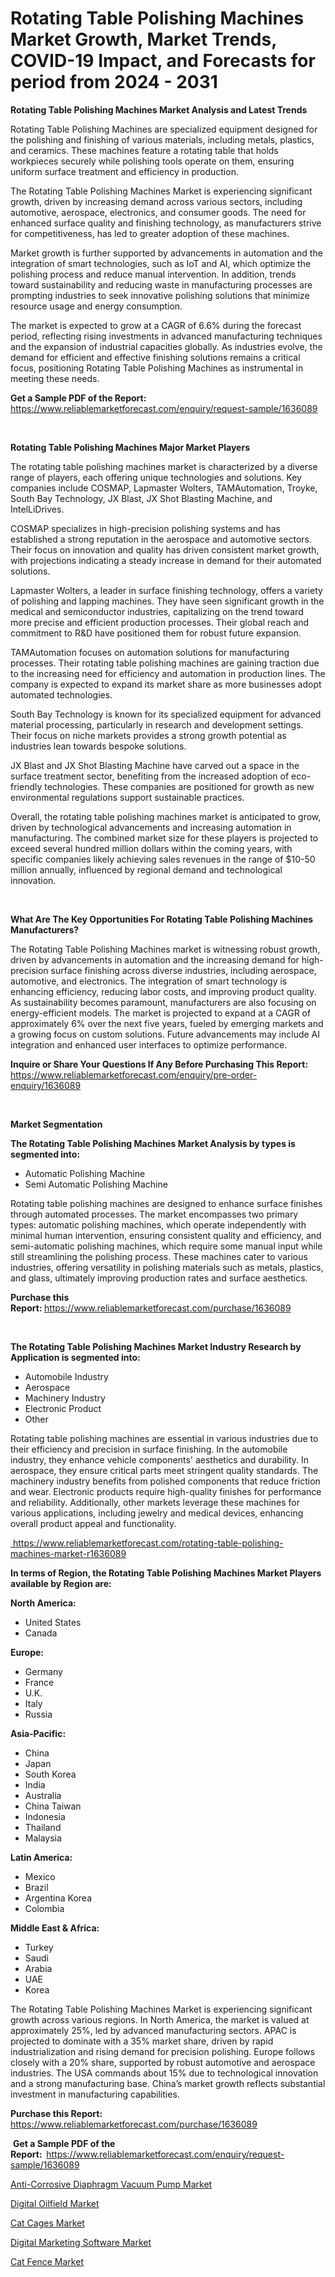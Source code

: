 <p><h1>Rotating Table Polishing Machines Market Growth, Market Trends, COVID-19 Impact, and Forecasts for period from 2024 - 2031</h1></p><p><strong>Rotating Table Polishing Machines Market Analysis and Latest Trends</strong></p>
<p><p>Rotating Table Polishing Machines are specialized equipment designed for the polishing and finishing of various materials, including metals, plastics, and ceramics. These machines feature a rotating table that holds workpieces securely while polishing tools operate on them, ensuring uniform surface treatment and efficiency in production.</p><p>The Rotating Table Polishing Machines Market is experiencing significant growth, driven by increasing demand across various sectors, including automotive, aerospace, electronics, and consumer goods. The need for enhanced surface quality and finishing technology, as manufacturers strive for competitiveness, has led to greater adoption of these machines.</p><p>Market growth is further supported by advancements in automation and the integration of smart technologies, such as IoT and AI, which optimize the polishing process and reduce manual intervention. In addition, trends toward sustainability and reducing waste in manufacturing processes are prompting industries to seek innovative polishing solutions that minimize resource usage and energy consumption.</p><p>The market is expected to grow at a CAGR of 6.6% during the forecast period, reflecting rising investments in advanced manufacturing techniques and the expansion of industrial capacities globally. As industries evolve, the demand for efficient and effective finishing solutions remains a critical focus, positioning Rotating Table Polishing Machines as instrumental in meeting these needs.</p></p>
<p><strong>Get a Sample PDF of the Report:&nbsp;</strong> <a href="https://www.reliablemarketforecast.com/enquiry/request-sample/1636089">https://www.reliablemarketforecast.com/enquiry/request-sample/1636089</a></p>
<p>&nbsp;</p>
<p><strong>Rotating Table Polishing Machines Major Market Players</strong></p>
<p><p>The rotating table polishing machines market is characterized by a diverse range of players, each offering unique technologies and solutions. Key companies include COSMAP, Lapmaster Wolters, TAMAutomation, Troyke, South Bay Technology, JX Blast, JX Shot Blasting Machine, and IntelLiDrives.</p><p>COSMAP specializes in high-precision polishing systems and has established a strong reputation in the aerospace and automotive sectors. Their focus on innovation and quality has driven consistent market growth, with projections indicating a steady increase in demand for their automated solutions.</p><p>Lapmaster Wolters, a leader in surface finishing technology, offers a variety of polishing and lapping machines. They have seen significant growth in the medical and semiconductor industries, capitalizing on the trend toward more precise and efficient production processes. Their global reach and commitment to R&D have positioned them for robust future expansion.</p><p>TAMAutomation focuses on automation solutions for manufacturing processes. Their rotating table polishing machines are gaining traction due to the increasing need for efficiency and automation in production lines. The company is expected to expand its market share as more businesses adopt automated technologies.</p><p>South Bay Technology is known for its specialized equipment for advanced material processing, particularly in research and development settings. Their focus on niche markets provides a strong growth potential as industries lean towards bespoke solutions.</p><p>JX Blast and JX Shot Blasting Machine have carved out a space in the surface treatment sector, benefiting from the increased adoption of eco-friendly technologies. These companies are positioned for growth as new environmental regulations support sustainable practices.</p><p>Overall, the rotating table polishing machines market is anticipated to grow, driven by technological advancements and increasing automation in manufacturing. The combined market size for these players is projected to exceed several hundred million dollars within the coming years, with specific companies likely achieving sales revenues in the range of $10-50 million annually, influenced by regional demand and technological innovation.</p></p>
<p>&nbsp;</p>
<p><strong>What Are The Key Opportunities For Rotating Table Polishing Machines Manufacturers?</strong></p>
<p><p>The Rotating Table Polishing Machines market is witnessing robust growth, driven by advancements in automation and the increasing demand for high-precision surface finishing across diverse industries, including aerospace, automotive, and electronics. The integration of smart technology is enhancing efficiency, reducing labor costs, and improving product quality. As sustainability becomes paramount, manufacturers are also focusing on energy-efficient models. The market is projected to expand at a CAGR of approximately 6% over the next five years, fueled by emerging markets and a growing focus on custom solutions. Future advancements may include AI integration and enhanced user interfaces to optimize performance.</p></p>
<p><strong>Inquire or Share Your Questions If Any Before Purchasing This Report:</strong> <a href="https://www.reliablemarketforecast.com/enquiry/pre-order-enquiry/1636089">https://www.reliablemarketforecast.com/enquiry/pre-order-enquiry/1636089</a></p>
<p>&nbsp;</p>
<p><strong>Market Segmentation</strong></p>
<p><strong>The Rotating Table Polishing Machines Market Analysis by types is segmented into:</strong></p>
<p><ul><li>Automatic Polishing Machine</li><li>Semi Automatic Polishing Machine</li></ul></p>
<p><p>Rotating table polishing machines are designed to enhance surface finishes through automated processes. The market encompasses two primary types: automatic polishing machines, which operate independently with minimal human intervention, ensuring consistent quality and efficiency, and semi-automatic polishing machines, which require some manual input while still streamlining the polishing process. These machines cater to various industries, offering versatility in polishing materials such as metals, plastics, and glass, ultimately improving production rates and surface aesthetics.</p></p>
<p><strong>Purchase this Report:&nbsp;</strong><a href="https://www.reliablemarketforecast.com/purchase/1636089">https://www.reliablemarketforecast.com/purchase/1636089</a></p>
<p>&nbsp;</p>
<p><strong>The Rotating Table Polishing Machines Market Industry Research by Application is segmented into:</strong></p>
<p><ul><li>Automobile Industry</li><li>Aerospace</li><li>Machinery Industry</li><li>Electronic Product</li><li>Other</li></ul></p>
<p><p>Rotating table polishing machines are essential in various industries due to their efficiency and precision in surface finishing. In the automobile industry, they enhance vehicle components' aesthetics and durability. In aerospace, they ensure critical parts meet stringent quality standards. The machinery industry benefits from polished components that reduce friction and wear. Electronic products require high-quality finishes for performance and reliability. Additionally, other markets leverage these machines for various applications, including jewelry and medical devices, enhancing overall product appeal and functionality.</p></p>
<p><a href="https://www.reliablemarketforecast.com/rotating-table-polishing-machines-market-r1636089">&nbsp;https://www.reliablemarketforecast.com/rotating-table-polishing-machines-market-r1636089</a></p>
<p><strong>In terms of Region, the Rotating Table Polishing Machines Market Players available by Region are:</strong></p>
<p>
    <p> <strong> North America: </strong>
        <ul>
            <li>United States</li>
            <li>Canada</li>
        </ul>
        </p> 
    <p> <strong> Europe: </strong>
        <ul>
            <li>Germany</li>
            <li>France</li>
            <li>U.K.</li>
            <li>Italy</li>
            <li>Russia</li>
        </ul>
        </p> 
    <p> <strong> Asia-Pacific: </strong>
        <ul>
            <li>China</li>
            <li>Japan</li>
            <li>South Korea</li>
            <li>India</li>
            <li>Australia</li>
            <li>China Taiwan</li>
            <li>Indonesia</li>
            <li>Thailand</li>
            <li>Malaysia</li>
        </ul>
        </p> 
    <p> <strong> Latin America: </strong>
        <ul>
            <li>Mexico</li>
            <li>Brazil</li>
            <li>Argentina Korea</li>
            <li>Colombia</li>
        </ul>
        </p> 
    <p> <strong> Middle East & Africa: </strong>
        <ul>
            <li>Turkey</li>
            <li>Saudi</li>
            <li>Arabia</li>
            <li>UAE</li>
            <li>Korea</li>
        </ul>
    </p>
    </p>
<p><p>The Rotating Table Polishing Machines Market is experiencing significant growth across various regions. In North America, the market is valued at approximately 25%, led by advanced manufacturing sectors. APAC is projected to dominate with a 35% market share, driven by rapid industrialization and rising demand for precision polishing. Europe follows closely with a 20% share, supported by robust automotive and aerospace industries. The USA commands about 15% due to technological innovation and a strong manufacturing base. China’s market growth reflects substantial investment in manufacturing capabilities.</p></p>
<p><strong>Purchase this Report: </strong><a href="https://www.reliablemarketforecast.com/purchase/1636089">https://www.reliablemarketforecast.com/purchase/1636089</a></p>
<p>&nbsp;<strong>Get a Sample PDF of the Report:&nbsp;&nbsp;</strong><a href="https://www.reliablemarketforecast.com/enquiry/request-sample/1636089">https://www.reliablemarketforecast.com/enquiry/request-sample/1636089</a></p>
<p><strong></strong></p>
<p><p><a href="https://medium.com/@eunawiegad2023/how-will-the-anti-corrosive-diaphragm-vacuum-pump-market-evolve-f0e7e9db2012?postPublishedType=repub">Anti-Corrosive Diaphragm Vacuum Pump Market</a></p><p><a href="https://www.linkedin.com/pulse/digital-oilfield-market-global-share-ranking-overall-sales-bncsc">Digital Oilfield Market</a></p><p><a href="https://issuu.com/reportprime-2/docs/cat-cages-market-size-2030.pptx_93c7e4f995457c">Cat Cages Market</a></p><p><a href="https://www.linkedin.com/pulse/future-digital-marketing-software-market-global-forecast-dkvyc">Digital Marketing Software Market</a></p><p><a href="https://issuu.com/reportprime-2/docs/cat-fence-market-size-2030.pptx_82255ee1b3f32c">Cat Fence Market</a></p></p>
